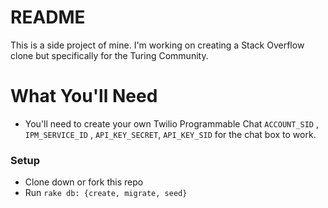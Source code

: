 # README

This is a side project of mine. I'm working on creating a Stack Overflow clone but specifically for the Turing Community.

# What You'll Need
* You'll need to create your own Twilio Programmable Chat `ACCOUNT_SID` , `IPM_SERVICE_ID` , `API_KEY_SECRET`, `API_KEY_SID` for the chat box to work.

### Setup
* Clone down or fork this repo
* Run `rake db: {create, migrate, seed}`
